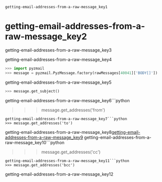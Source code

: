 ```ngMeta
getting-email-addresses-from-a-raw-message_key1
```
# getting-email-addresses-from-a-raw-message_key2
getting-email-addresses-from-a-raw-message_key3

getting-email-addresses-from-a-raw-message_key4

```python
>>> import pyzmail
>>> message = pyzmail.PyzMessage.factory(rawMessages[40041]['BODY[]'])
```
getting-email-addresses-from-a-raw-message_key5

```python
>>> message.get_subject()
```
getting-email-addresses-from-a-raw-message_key6```python
>>> message.get_addresses('from')
```
getting-email-addresses-from-a-raw-message_key7```python
>>> message.get_addresses('to')
```
getting-email-addresses-from-a-raw-message_key8[getting-email-addresses-from-a-raw-message_key9](mailto:&#x5f;&#x65;&#109;&#x61;&#105;&#108;&#95;&#97;&#100;&#x64;&#114;&#101;&#x73;&#115;&#x40;&#103;&#x6d;&#97;&#x69;&#x6c;&#46;&#x63;&#x6f;&#109;)
getting-email-addresses-from-a-raw-message_key10```python
>>> message.get_addresses('cc')
```
getting-email-addresses-from-a-raw-message_key11```python
>>> message.get_addresses('bcc')
```
getting-email-addresses-from-a-raw-message_key12